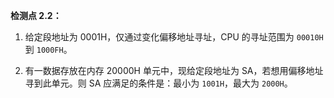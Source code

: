 **检测点 2.2：**

1. 给定段地址为 0001H，仅通过变化偏移地址寻址，CPU 的寻址范围为 `00010H` 到 `1000FH`。

2. 有一数据存放在内存 20000H 单元中，现给定段地址为 SA，若想用偏移地址寻到此单元。则 SA 应满足的条件是：最小为 `1001H`，最大为 `2000H`。
